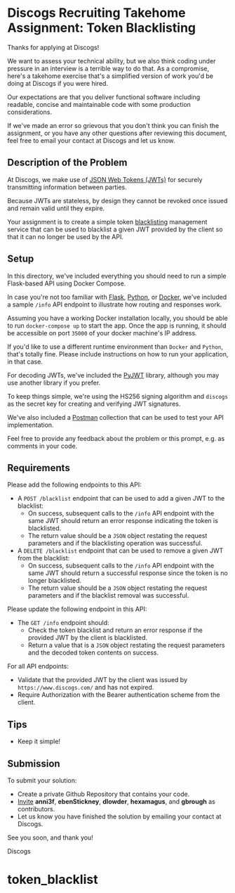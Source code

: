 # Discogs Recruiting Takehome Assignment: Token Blacklisting

Thanks for applying at Discogs!

We want to assess your technical ability, but we also think coding under pressure in an interview is a terrible way to do that. As a compromise, here's a takehome exercise that's a simplified version of work you'd be doing at Discogs if you were hired.

Our expectations are that you deliver functional software including readable, concise and maintainable code with some production considerations.

If we've made an error so grievous that you don't think you can finish the assignment, or you have any other questions after reviewing this document, feel free to email your contact at Discogs and let us know.

## Description of the Problem

At Discogs, we make use of [JSON Web Tokens (JWTs)](https://jwt.io/introduction) for securely transmitting information between parties.

Because JWTs are stateless, by design they cannot be revoked once issued and remain valid until they expire.

Your assignment is to create a simple token [blacklisting](https://en.wikipedia.org/wiki/Blacklist_(computing)) management service that can be used to blacklist a given JWT provided by the client so that it can no longer be used by the API.

## Setup

In this directory, we've included everything you should need to run a simple Flask-based API using Docker Compose.

In case you're not too familiar with [Flask](https://flask.palletsprojects.com/en/3.0.x/), [Python](https://www.python.org/), or [Docker](https://www.docker.com/), we've included a sample `/info` API endpoint to illustrate how routing and responses work.

Assuming you have a working Docker installation locally, you should be able to run `docker-compose up` to start the app. Once the app is running, it should be accessible on port `35000` of your docker machine's IP address.

If you'd like to use a different runtime environment than `Docker` and `Python`, that's totally fine.
Please include instructions on how to run your application, in that case.

For decoding JWTs, we've included the [PyJWT](https://pyjwt.readthedocs.io/en/stable/) library, although you may use another library if you prefer.

To keep things simple, we're using the HS256 signing algorithm and `discogs` as the secret key for creating and verifying JWT signatures.

We've also included a [Postman](https://www.postman.com) collection that can be used to test your API implementation.

Feel free to provide any feedback about the problem or this prompt, e.g. as comments in your code.

## Requirements

Please add the following endpoints to this API:

- A `POST /blacklist` endpoint that can be used to add a given JWT to the blacklist:
    - On success, subsequent calls to the `/info` API endpoint with the same JWT should return an error response indicating the token is blacklisted.
    - The return value should be a `JSON` object restating the request parameters and if the blacklisting operation was successful.
- A `DELETE /blacklist` endpoint that can be used to remove a given JWT from the blacklist:
    - On success, subsequent calls to the `/info` API endpoint with the same JWT should return a successful response since the token is no longer blacklisted.
    - The return value should be a `JSON` object restating the request parameters and if the blacklist removal was successful.

Please update the following endpoint in this API:
- The `GET /info` endpoint should:
    - Check the token blacklist and return an error response if the provided JWT by the client is blacklisted.
    - Return a value that is a `JSON` object restating the request parameters and the decoded token contents on success.

For all API endpoints:
- Validate that the provided JWT by the client was issued by `https://www.discogs.com/` and has not expired.
- Require Authorization with the Bearer authentication scheme from the client.

## Tips
- Keep it simple!

## Submission

To submit your solution:
- Create a private Github Repository that contains your code.
- [Invite](https://docs.github.com/en/account-and-profile/setting-up-and-managing-your-personal-account-on-github/managing-access-to-your-personal-repositories/inviting-collaborators-to-a-personal-repository) **anni3f**, **ebenStickney**, **dlowder**, **hexamagus**, and **gbrough** as contributors.
- Let us know you have finished the solution by emailing your contact at Discogs.

See you soon, and thank you!

Discogs

# token_blacklist
